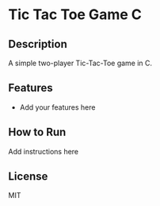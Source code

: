 # Tic Tac Toe Game C

## Description
A simple two-player Tic-Tac-Toe game in C.

## Features
- Add your features here

## How to Run
Add instructions here

## License
MIT